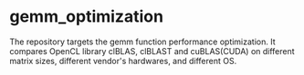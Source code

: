 # gemm_optimization
The repository targets the gemm function performance optimization. It compares OpenCL library clBLAS, clBLAST and cuBLAS(CUDA) on different matrix sizes, different vendor's hardwares, and different OS.
